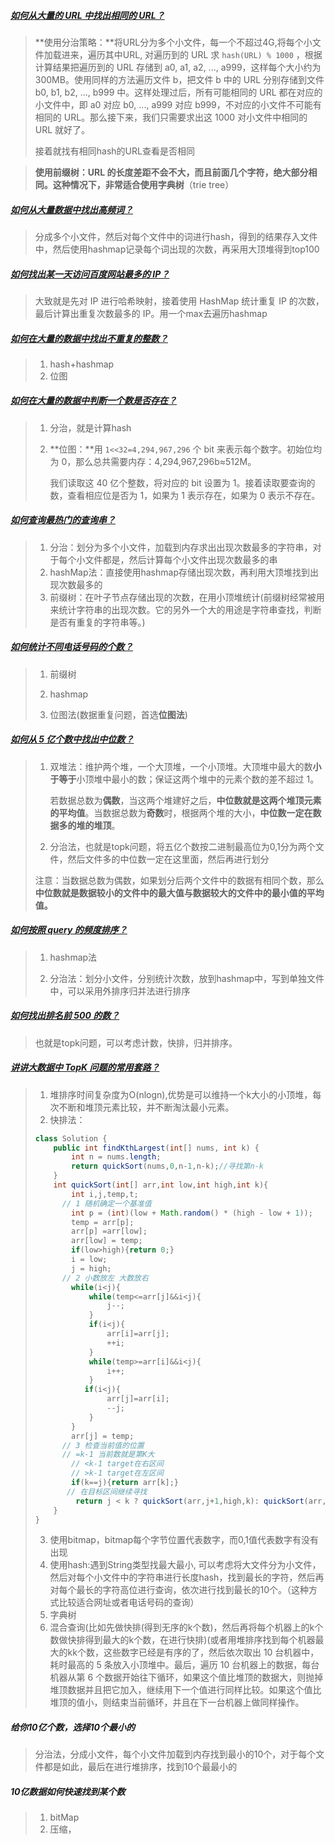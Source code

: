 

##### [如何从大量的 URL 中找出相同的 URL？](https://github.com/doocs/advanced-java/blob/main/docs/big-data/find-common-urls.md)

>   **使用分治策略：**将URL分为多个小文件，每一个不超过4G,将每个小文件加载进来，遍历其中URL, 对遍历到的 URL 求 `hash(URL) % 1000` ，根据计算结果把遍历到的 URL 存储到 a0, a1, a2, ..., a999，这样每个大小约为 300MB。使用同样的方法遍历文件 b，把文件 b 中的 URL 分别存储到文件 b0, b1, b2, ..., b999 中。这样处理过后，所有可能相同的 URL 都在对应的小文件中，即 a0 对应 b0, ..., a999 对应 b999，不对应的小文件不可能有相同的 URL。那么接下来，我们只需要求出这 1000 对小文件中相同的 URL 就好了。
>
>   接着就找有相同hash的URL查看是否相同

>   **使用前缀树：**URL 的长度差距不会不大，而且前面几个字符，绝大部分相同。这种情况下，非常适合使用**字典树**（trie tree）

##### [如何从大量数据中找出高频词？](https://github.com/doocs/advanced-java/blob/main/docs/big-data/find-top-100-words.md)

>   分成多个小文件，然后对每个文件中的词进行hash，得到的结果存入文件中，然后使用hashmap记录每个词出现的次数，再采用大顶堆得到top100

##### [如何找出某一天访问百度网站最多的 IP？](https://github.com/doocs/advanced-java/blob/main/docs/big-data/find-top-1-ip.md)

>   大致就是先对 IP 进行哈希映射，接着使用 HashMap 统计重复 IP 的次数，最后计算出重复次数最多的 IP。用一个max去遍历hashmap

##### [如何在大量的数据中找出不重复的整数？](https://github.com/doocs/advanced-java/blob/main/docs/big-data/find-no-repeat-number.md)

>   1.   hash+hashmap
>   2.   位图

##### [如何在大量的数据中判断一个数是否存在？](https://github.com/doocs/advanced-java/blob/main/docs/big-data/find-a-number-if-exists.md)

>   1.   分治，就是计算hash
>
>   2.   **位图：**用 `1<<32=4,294,967,296` 个 bit 来表示每个数字。初始位均为 0，那么总共需要内存：4,294,967,296b≈512M。
>
>        我们读取这 40 亿个整数，将对应的 bit 设置为 1。接着读取要查询的数，查看相应位是否为 1，如果为 1 表示存在，如果为 0 表示不存在。

##### [如何查询最热门的查询串？](https://github.com/doocs/advanced-java/blob/main/docs/big-data/find-hotest-query-string.md)

>   1.   分治：划分为多个小文件，加载到内存求出出现次数最多的字符串，对于每个小文件都是，然后计算每个小文件出现次数最多的串
>   2.   hashMap法：直接使用hashmap存储出现次数，再利用大顶堆找到出现次数最多的
>   3.   前缀树：在叶子节点存储出现的次数，在用小顶堆统计(前缀树经常被用来统计字符串的出现次数。它的另外一个大的用途是字符串查找，判断是否有重复的字符串等。)

##### [如何统计不同电话号码的个数？](https://github.com/doocs/advanced-java/blob/main/docs/big-data/count-different-phone-numbers.md)

>   1.   前缀树
>
>   2.   hashmap
>   3.   位图法(数据重复问题，首选**位图法**)



##### [如何从 5 亿个数中找出中位数？](https://github.com/doocs/advanced-java/blob/main/docs/big-data/find-mid-value-in-500-millions.md)

>   1.   双堆法：维护两个堆，一个大顶堆，一个小顶堆。大顶堆中最大的数**小于等于**小顶堆中最小的数；保证这两个堆中的元素个数的差不超过 1。
>
>        若数据总数为**偶数**，当这两个堆建好之后，**中位数就是这两个堆顶元素的平均值**。当数据总数为**奇数**时，根据两个堆的大小，**中位数一定在数据多的堆的堆顶**。
>
>   2.   分治法，也就是topk问题，将五亿个数按二进制最高位为0,1分为两个文件，然后文件多的中位数一定在这里面，然后再进行划分
>
>   注意：当数据总数为偶数，如果划分后两个文件中的数据有相同个数，那么**中位数就是数据较小的文件中的最大值与数据较大的文件中的最小值的平均值。**

##### [如何按照 query 的频度排序？](https://github.com/doocs/advanced-java/blob/main/docs/big-data/sort-the-query-strings-by-counts.md)

>   1.   hashmap法
>
>   2.   分治法：划分小文件，分别统计次数，放到hashmap中，写到单独文件中，可以采用外排序归并法进行排序

##### [如何找出排名前 500 的数？](https://github.com/doocs/advanced-java/blob/main/docs/big-data/find-rank-top-500-numbers.md)

>   也就是topk问题，可以考虑计数，快排，归并排序。

##### [讲讲大数据中 TopK 问题的常用套路？](https://github.com/doocs/advanced-java/blob/main/docs/big-data/topk-problems-and-solutions.md)

>   1.   堆排序时间复杂度为O(nlogn),优势是可以维持一个k大小的小顶堆，每次不断和堆顶元素比较，并不断淘汰最小元素。
>   2.   快排法：
>
>   ```java
>   class Solution {
>       public int findKthLargest(int[] nums, int k) {
>           int n = nums.length;
>           return quickSort(nums,0,n-1,n-k);//寻找第n-k
>       }
>       int quickSort(int[] arr,int low,int high,int k){
>           int i,j,temp,t;
>         // 1 随机确定一个基准值
>           int p = (int)(low + Math.random() * (high - low + 1));
>           temp = arr[p];
>           arr[p] =arr[low];
>           arr[low] = temp;
>           if(low>high){return 0;}
>           i = low;
>           j = high;
>         // 2 小数放左 大数放右
>           while(i<j){
>               while(temp<=arr[j]&&i<j){
>                   j--;
>               }
>               if(i<j){
>                   arr[i]=arr[j];
>                   ++i;
>               }
>               while(temp>=arr[i]&&i<j){
>                   i++;
>               }
>              if(i<j){
>                   arr[j]=arr[i];
>                   --j;
>               }
>           }
>           arr[j] = temp;
>         // 3 检查当前值的位置
>         // =k-1 当前数就是第K大
>           // <k-1 target在右区间
>           // >k-1 target在左区间
>           if(k==j){return arr[k];}
>          // 在目标区间继续寻找
>            return j < k ? quickSort(arr,j+1,high,k): quickSort(arr,low,j-1,k);
>       }
>   }
>   ```
>
>   3.   使用bitmap，bitmap每个字节位置代表数字，而0,1值代表数字有没有出现
>   4.   使用hash:遇到String类型找最大最小, 可以考虑将大文件分为小文件，然后对每个小文件中的字符串进行长度hash，找到最长的字符，然后再对每个最长的字符高位进行查询，依次进行找到最长的10个。（这种方式比较适合网址或者电话号码的查询）
>   5.   字典树
>   6.   混合查询(比如先做快排(得到无序的k个数)，然后再将每个机器上的k个数做快排得到最大的k个数，在进行快排)(或者用堆排序找到每个机器最大的kk个数，这些数字已经是有序的了，然后依次取出 10 台机器中，耗时最高的 5 条放入小顶堆中。最后，遍历 10 台机器上的数据，每台机器从第 6 个数据开始往下循环，如果这个值比堆顶的数据大，则抛掉堆顶数据并且把它加入，继续用下一个值进行同样比较。如果这个值比堆顶的值小，则结束当前循环，并且在下一台机器上做同样操作。

##### 给你10亿个数，选择10个最小的

>   分治法，分成小文件，每个小文件加载到内存找到最小的10个，对于每个文件都是如此，最后在进行堆排序，找到10个最最小的

##### 10亿数据如何快速找到某个数

>   1.   bitMap
>   2.   压缩， 